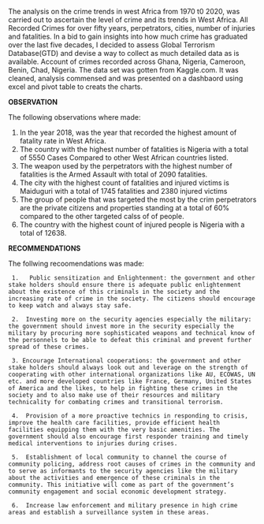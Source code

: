 The analysis on the crime trends in west Africa from 1970 t0 2020, was carried out to ascertain the level of crime and its trends in West Africa. All Recorded Crimes for over fifty years, perpetrators, cities, number of injuries and fatalities. In a bid to gain insights into how much crime has graduated over the last five decades, I decided to assess Global Terrorism Database(GTD) and devise a way to collect as much detailed data as is available. Account of crimes recorded across Ghana, Nigeria, Cameroon, Benin, Chad, Nigeria. The data set was gotten from Kaggle.com. It was cleaned, analysis commensed and was presented on a dashbaord using excel and pivot table to creats the charts. 

**OBSERVATION**

The following observations where made:


1. In the year 2018, was the year that recorded the highest amount of fatality rate in West Africa.
2. The country with the highest number of fatalities is Nigeria with a total of 5550 Cases Compared to other West African countries listed.
3. The weapon used by the perpetrators with the highest number of fatalities is the Armed Assault with total of 2090 fatalities.
4. The city with the highest count of fatalities and injured victims is Maiduguri with a total of 1745 fatalities and 2380 injured victims
5. The group of people that was targeted the most by the crim perpetrators are the private citizens and properties standing at a total of 60% compared to the other targeted calss of of people.
6. The country with the highest count of injured people is Nigeria with a total of 12638.

**RECOMMENDATIONS**

The follwing recoomendations was made:

     1.   Public sensitization and Enlightenment: the government and other stake holders should ensure there is adequate public enlightenment about the existence of this criminals in the society and the increasing rate of crime in the society. The citizens should encourage to keep watch and always stay safe.

     2.  Investing more on the security agencies especially the military: the government should invest more in the security especially the military by procuring more sophisticated weapons and technical know of the personnels to be able to defeat this criminal and prevent further spread of these crimes. 

     3. Encourage International cooperations: the government and other stake holders should always look out and leverage on the strength of cooperating with other international organizations like AU, ECOWAS, UN etc. and more developed countries like France, Germany, United States of America and the likes, to help in fighting these crimes in the society and to also make use of their resources and military technicality for combating crimes and transitional terrorism.

     4.  Provision of a more proactive technics in responding to crisis, improve the health care facilities, provide efficient health facilities equipping them with the very basic amenities. The government should also encourage first responder training and timely medical interventions to injuries during crises.

     5.  Establishment of local community to channel the course of community policing, address root causes of crimes in the community and to serve as informants to the security agencies like the military about the activities and emergence of these criminals in the community. This initiative will come as part of the government’s community engagement and social economic development strategy.

     6.  Increase law enforcement and military presence in high crime areas and establish a surveillance system in these areas.
